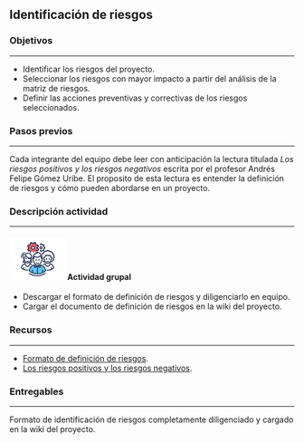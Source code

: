 ## Identificación de riesgos

### Objetivos
---

* Identificar los riesgos del proyecto.
* Seleccionar los riesgos con mayor impacto a partir del análisis de la matriz de riesgos.
* Definir las acciones preventivas y correctivas de los riesgos seleccionados.

### Pasos previos
---

Cada integrante del equipo debe leer con anticipación la lectura titulada *Los riesgos positivos y los riesgos negativos* escrita por el profesor Andrés Felipe Gómez Uribe. El proposito de esta lectura es entender la definición de riesgos y cómo pueden abordarse en un proyecto.

### Descripción actividad
---

#### ![](./../../../assets/images/grupo.png) Actividad grupal

* Descargar el formato de definición de riesgos y diligenciarlo en equipo.
* Cargar el documento de definición de riesgos en la wiki del proyecto.

### Recursos 
---

* [Formato de definición de riesgos](https://www.coursera.org/learn/procesos-de-desarrollo-agil/resources/SJjwI).
* [Los riesgos positivos y los riesgos negativos](https://www.coursera.org/learn/procesos-de-desarrollo-agil/resources/coqqh).


### Entregables
---

Formato de identificación de riesgos completamente diligenciado y cargado en la wiki del proyecto.

